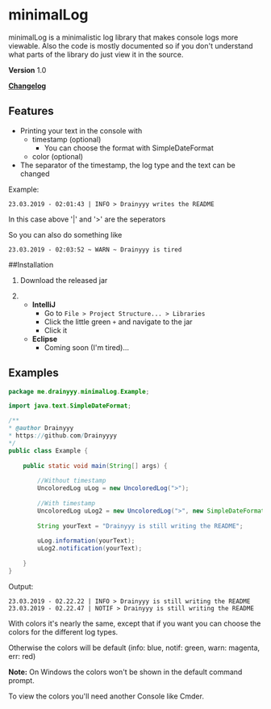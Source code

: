 # minimalLog
minimalLog is a minimalistic log library that makes console logs more viewable.
Also the code is mostly documented so if you don't understand what parts of the library do just view it in the source.

**Version** 1.0

**[Changelog](CHANGELOG.md)**

## Features
- Printing your text in the console with
    - timestamp (optional)
        - You can choose the format with SimpleDateFormat
    - color (optional)
- The separator of the timestamp, the log type and the text can be changed

Example:

    23.03.2019 - 02:01:43 | INFO > Drainyyy writes the README

In this case above '|' and '>' are the seperators

So you can also do something like

    23.03.2019 - 02:03:52 ~ WARN ~ Drainyyy is tired
    
##Installation
1. Download the released jar

2. - **IntelliJ**
        - Go to `File > Project Structure... > Libraries`
        - Click the little green `+` and navigate to the jar
        - Click it
   - **Eclipse**
        - Coming soon (I'm tired)...
        
## Examples
```java
package me.drainyyy.minimalLog.Example;

import java.text.SimpleDateFormat;

/**
* @author Drainyyy
* https://github.com/Drainyyyy
*/
public class Example {
    
    public static void main(String[] args) {
     
        //Without timestamp
        UncoloredLog uLog = new UncoloredLog(">");
        
        //With timestamp
        UncoloredLog uLog2 = new UncoloredLog(">", new SimpleDateFormat("dd.MM.yyyy - HH:mm:ss"), "|");
        
        String yourText = "Drainyyy is still writing the README";
        
        uLog.information(yourText);
        uLog2.notification(yourText);
        
    }
}
```

Output:
```console
23.03.2019 - 02.22.22 | INFO > Drainyyy is still writing the README
23.03.2019 - 02.22.47 | NOTIF > Drainyyy is still writing the README
```

With colors it's nearly the same, except that if you want you can choose the colors for the different log types.

Otherwise the colors will be default (info: blue, notif: green, warn: magenta, err: red)

**Note:** On Windows the colors won't be shown in the default command prompt. 

To view the colors you'll need another Console like Cmder.
